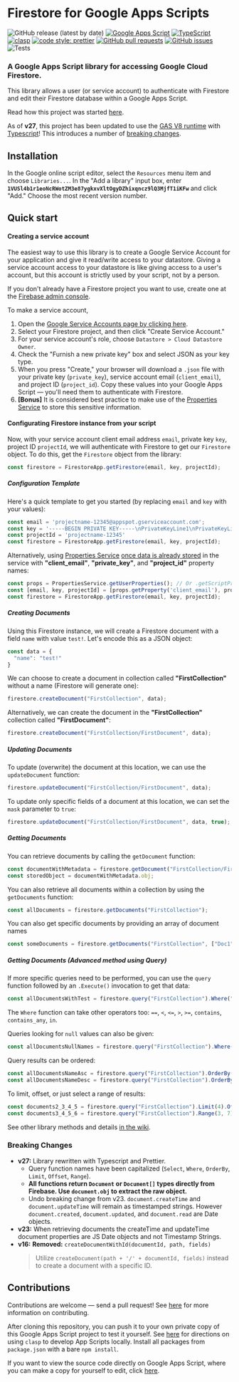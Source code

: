 # Firestore for Google Apps Scripts

![GitHub release (latest by date)](https://img.shields.io/github/v/release/grahamearley/FirestoreGoogleAppsScript)
[![Google Apps Script](https://img.shields.io/badge/google%20apps%20script-v8-%234285f4)](https://developers.google.com/apps-script/guides/v8-runtime)
[![TypeScript](https://img.shields.io/badge/typescript-3.9.5-%23294E80)](https://www.typescriptlang.org/docs/handbook/release-notes/typescript-3-9.html)
[![clasp](https://img.shields.io/badge/built%20with-clasp-4285f4.svg)](https://github.com/google/clasp)
[![code style: prettier](https://img.shields.io/badge/code_style-prettier-ff69b4.svg?style=flat-square)](https://github.com/prettier/prettier)
[![GitHub pull requests](https://img.shields.io/github/issues-pr/grahamearley/FirestoreGoogleAppsScript)](https://github.com/grahamearley/FirestoreGoogleAppsScript/pulls)
[![GitHub issues](https://img.shields.io/github/issues/grahamearley/FirestoreGoogleAppsScript)](https://github.com/grahamearley/FirestoreGoogleAppsScript/issues)
![Tests](https://img.shields.io/endpoint?url=https%3A%2F%2Fscript.google.com%2Fmacros%2Fs%2FAKfycbzle3ze4mtGAcTNPlqISSFxtmPqvdcNOFauiC4Q0g%2Fexec)

### A Google Apps Script library for accessing Google Cloud Firestore.


This library allows a user (or service account) to authenticate with Firestore and edit their Firestore database within a Google Apps Script.

Read how this project was started [here](http://grahamearley.website/blog/2017/10/18/firestore-in-google-apps-script.html).

As of **v27**, this project has been updated to use the [GAS V8 runtime](https://developers.google.com/apps-script/guides/v8-runtime) with [Typescript](https://www.typescriptlang.org/docs/handbook/release-notes/typescript-3-9.html)! This introduces a number of [breaking changes](#breaking-changes).

## Installation
In the Google online script editor, select the `Resources` menu item and choose `Libraries...`. In the "Add a library" input box, enter **`1VUSl4b1r1eoNcRWotZM3e87ygkxvXltOgyDZhixqncz9lQ3MjfT1iKFw`** and click "Add." Choose the most recent version number.


## Quick start
#### Creating a service account
The easiest way to use this library is to create a Google Service Account for your application and give it read/write access to your datastore. Giving a service account access to your datastore is like giving access to a user's account, but this account is strictly used by your script, not by a person.

If you don't already have a Firestore project you want to use, create one at the [Firebase admin console](https://console.firebase.google.com).

To make a service account,
1. Open the [Google Service Accounts page by clicking here](https://console.developers.google.com/projectselector/iam-admin/serviceaccounts). 
2. Select your Firestore project, and then click "Create Service Account." 
3. For your service account's role, choose `Datastore > Cloud Datastore Owner`. 
4. Check the "Furnish a new private key" box and select JSON as your key type. 
5. When you press "Create," your browser will download a `.json` file with your private key (`private_key`), service account email (`client_email`), and project ID (`project_id`). Copy these values into your Google Apps Script — you'll need them to authenticate with Firestore.
6. **[Bonus]** It is considered best practice to make use of the [Properties Service](https://developers.google.com/apps-script/guides/properties) to store this sensitive information.

#### Configurating Firestore instance from your script
Now, with your service account client email address `email`, private key `key`, project ID `projectId`, we will authenticate with Firestore to get our `Firestore` object. To do this, get the `Firestore` object from the library:

```javascript
const firestore = FirestoreApp.getFirestore(email, key, projectId);
```

##### Configuration Template
Here's a quick template to get you started (by replacing `email` and `key` with your values):
```javascript
const email = 'projectname-12345@appspot.gserviceaccount.com';
const key = '-----BEGIN PRIVATE KEY-----\nPrivateKeyLine1\nPrivateKeyLine2\nPrivateKeyLineN\n-----END PRIVATE KEY-----';
const projectId = 'projectname-12345'
const firestore = FirestoreApp.getFirestore(email, key, projectId);
```

Alternatively, using [Properties Service](https://developers.google.com/apps-script/guides/properties) <ins>once data is already stored</ins> in the service with **"client_email"**, **"private_key"**, and **"project_id"** property names:
```javascript
const props = PropertiesService.getUserProperties(); // Or .getScriptProperties() if stored in Script Properties
const [email, key, projectId] = [props.getProperty('client_email'), props.getProperty('private_key'), props.getProperty('project_id')];
const firestore = FirestoreApp.getFirestore(email, key, projectId);
```


##### Creating Documents
Using this Firestore instance, we will create a Firestore document with a field `name` with value `test!`. Let's encode this as a JSON object:

```javascript
const data = {
  "name": "test!"
}
```

We can choose to create a document in collection called **"FirstCollection"** without a name (Firestore will generate one):

```javascript
firestore.createDocument("FirstCollection", data);
```

Alternatively, we can create the document in the **"FirstCollection"** collection called **"FirstDocument"**:
```javascript
firestore.createDocument("FirstCollection/FirstDocument", data);
```

##### Updating Documents
To update (overwrite) the document at this location, we can use the `updateDocument` function:
```javascript
firestore.updateDocument("FirstCollection/FirstDocument", data);
```

To update only specific fields of a document at this location, we can set the `mask` parameter to `true`:
```javascript
firestore.updateDocument("FirstCollection/FirstDocument", data, true);
```


##### Getting Documents
You can retrieve documents by calling the `getDocument` function:

```javascript
const documentWithMetadata = firestore.getDocument("FirstCollection/FirstDocument");
const storedObject = documentWithMetadata.obj;
```

You can also retrieve all documents within a collection by using the `getDocuments` function:

```javascript
const allDocuments = firestore.getDocuments("FirstCollection");
```

You can also get specific documents by providing an array of document names

```javascript
const someDocuments = firestore.getDocuments("FirstCollection", ["Doc1", "Doc2", "Doc3"]);
```

##### Getting Documents (Advanced method using Query)
If more specific queries need to be performed, you can use the `query` function followed by an `.Execute()` invocation to get that data:
    
```javascript
const allDocumentsWithTest = firestore.query("FirstCollection").Where("name", "==", "Test!").Execute();
```

The `Where` function can take other operators too: `==`, `<`, `<=`, `>`, `>=`, `contains`, `contains_any`, `in`.

Queries looking for `null` values can also be given:
```javascript
const allDocumentsNullNames = firestore.query("FirstCollection").Where("name", null).Execute();
```

Query results can be ordered:
```javascript
const allDocumentsNameAsc = firestore.query("FirstCollection").OrderBy("name").Execute();
const allDocumentsNameDesc = firestore.query("FirstCollection").OrderBy("name", "desc").Execute();
```

To limit, offset, or just select a range of results:
```javascript
const documents2_3_4_5 = firestore.query("FirstCollection").Limit(4).Offset(2).Execute();
const documents3_4_5_6 = firestore.query("FirstCollection").Range(3, 7).Execute();
```

See other library methods and details [in the wiki](/grahamearley/FirestoreGoogleAppsScript/wiki/).

### Breaking Changes
* **v27:** Library rewritten with Typescript and Prettier.
  * Query function names have been capitalized (`Select`, `Where`, `OrderBy`, `Limit`, `Offset`, `Range`).
  *  **All functions return `Document` or `Document[]` types directly from Firebase. Use `document.obj` to extract the raw object.**
  *  Undo breaking change from v23. `document.createTime` and `document.updateTime` will remain as timestamped strings. However `document.created`, `document.updated`, and `document.read` are Date objects.
* **v23:** When retrieving documents the createTime and updateTime document properties are JS Date objects and not Timestamp Strings.
* **v16:** **Removed:** `createDocumentWithId(documentId, path, fields)`
  > Utilize `createDocument(path + '/' + documentId, fields)` instead to create a document with a specific ID. 

## Contributions
Contributions are welcome — send a pull request! See [here](/grahamearley/FirestoreGoogleAppsScript/blob/main/.github/CONTRIBUTING.md) for more information on contributing.

After cloning this repository, you can push it to your own private copy of this Google Apps Script project to test it yourself. See [here](https://github.com/google/clasp) for directions on using `clasp` to develop App Scripts locally.
Install all packages from `package.json` with a bare `npm install`.
 

If you want to view the source code directly on Google Apps Script, where you can make a copy for yourself to edit, click [here](https://script.google.com/d/1VUSl4b1r1eoNcRWotZM3e87ygkxvXltOgyDZhixqncz9lQ3MjfT1iKFw/edit). 
